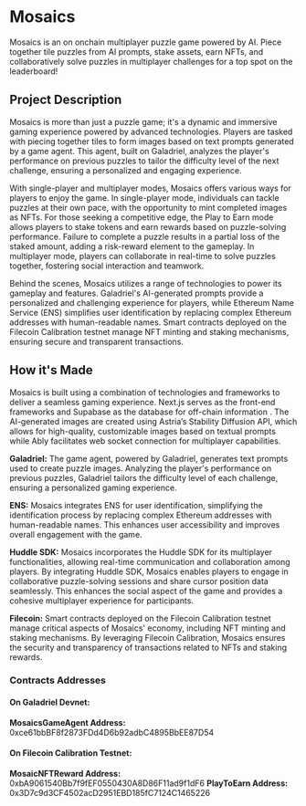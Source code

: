 # Mosaics

Mosaics is an on onchain multiplayer puzzle game powered by AI. Piece together tile puzzles from AI prompts, stake assets, earn NFTs, and collaboratively solve puzzles in multiplayer challenges for a top spot on the leaderboard!

## Project Description

Mosaics is more than just a puzzle game; it's a dynamic and immersive gaming experience powered by advanced technologies. Players are tasked with piecing together tiles to form images based on text prompts generated by a game agent. This agent, built on Galadriel, analyzes the player's performance on previous puzzles to tailor the difficulty level of the next challenge, ensuring a personalized and engaging experience.

With single-player and multiplayer modes, Mosaics offers various ways for players to enjoy the game. In single-player mode, individuals can tackle puzzles at their own pace, with the opportunity to mint completed images as NFTs. For those seeking a competitive edge, the Play to Earn mode allows players to stake tokens and earn rewards based on puzzle-solving performance. Failure to complete a puzzle results in a partial loss of the staked amount, adding a risk-reward element to the gameplay. In multiplayer mode, players can collaborate in real-time to solve puzzles together, fostering social interaction and teamwork.

Behind the scenes, Mosaics utilizes a range of technologies to power its gameplay and features. Galadriel's AI-generated prompts provide a personalized and challenging experience for players, while Ethereum Name Service (ENS) simplifies user identification by replacing complex Ethereum addresses with human-readable names. Smart contracts deployed on the Filecoin Calibration testnet manage NFT minting and staking mechanisms, ensuring secure and transparent transactions.

## How it's Made

Mosaics is built using a combination of technologies and frameworks to deliver a seamless gaming experience. Next.js serves as the front-end frameworks and Supabase as the database for off-chain information . The AI-generated images are created using Astria’s Stability Diffusion API, which allows for high-quality, customizable images based on textual prompts while Ably facilitates web socket connection for multiplayer capabilities.

**Galadriel:** The game agent, powered by Galadriel, generates text prompts used to create puzzle images. Analyzing the player's performance on previous puzzles, Galadriel tailors the difficulty level of each challenge, ensuring a personalized gaming experience.

**ENS:** Mosaics integrates ENS for user identification, simplifying the identification process by replacing complex Ethereum addresses with human-readable names. This enhances user accessibility and improves overall engagement with the game.

**Huddle SDK:** Mosaics incorporates the Huddle SDK for its multiplayer functionalities, allowing real-time communication and collaboration among players. By integrating Huddle SDK, Mosaics enables players to engage in collaborative puzzle-solving sessions and share cursor position data seamlessly. This enhances the social aspect of the game and provides a cohesive multiplayer experience for participants.

**Filecoin:** Smart contracts deployed on the Filecoin Calibration testnet manage critical aspects of Mosaics' economy, including NFT minting and staking mechanisms. By leveraging Filecoin Calibration, Mosaics ensures the security and transparency of transactions related to NFTs and staking rewards.

### Contracts Addresses

#### On Galadriel Devnet:

**MosaicsGameAgent Address:** 0xce61bbBF8f2873FDd4D6b92adbC4895BbEE87D54

#### On Filecoin Calibration Testnet:

**MosaicNFTReward Address:** 0xbA9061540Bb7f9fEF0550430A8D86F11ad9f1dF6
**PlayToEarn Address:** 0x3D7c9d3CF4502acD2951EBD185fC7124C1465226
